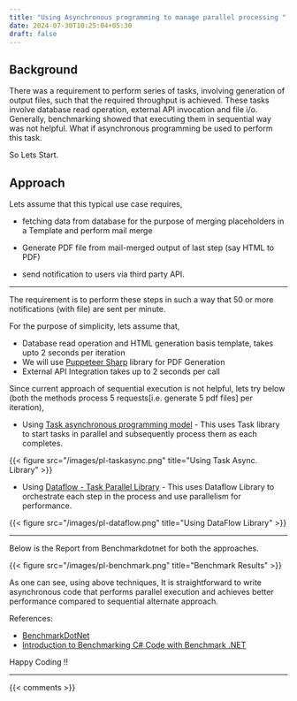 ```yaml
---
title: "Using Asynchronous programming to manage parallel processing "
date: 2024-07-30T10:25:04+05:30
draft: false
---
```


## Background

There was a requirement to perform series of tasks, involving generation of output files, such that the required throughput is achieved. These tasks involve database read operation, external API invocation and file i/o. Generally, benchmarking showed that executing them in sequential way was not helpful.  What if asynchronous programming be used to perform this task. 

So Lets Start.

## Approach

Lets assume that this typical use case requires,

- fetching data from database for the purpose of merging placeholders in a Template and perform mail merge 

- Generate PDF file from mail-merged output of last step (say HTML to PDF)

- send notification to users via third party API. 

--- 

The requirement is to perform these steps in such a way that 50 or more notifications (with file) are sent per minute. 

For the purpose of simplicity, lets assume that,

- Database read operation and HTML generation basis template, takes upto 2 seconds per iteration 
- We will use [Puppeteer Sharp](https://www.puppeteersharp.com/) library for PDF Generation 
- External API Integration takes up to 2 seconds per call

Since current approach of sequential execution is not helpful, lets try below (both the methods process 5 requests[i.e. generate 5 pdf files] per iteration), 

- Using  [Task asynchronous programming model](https://learn.microsoft.com/en-us/dotnet/csharp/asynchronous-programming/task-asynchronous-programming-model)  - This uses Task library to start tasks in parallel and subsequently process them as each completes.   
        
{{< figure src="/images/pl-taskasync.png" title="Using Task Async. Library" >}}


- Using [Dataflow - Task Parallel Library](https://learn.microsoft.com/en-us/dotnet/standard/parallel-programming/dataflow-task-parallel-library)  - This uses Dataflow Library to orchestrate each step in the process and use parallelism for performance. 


{{< figure src="/images/pl-dataflow.png" title="Using DataFlow Library" >}}


--- 

Below is the  Report from Benchmarkdotnet for both the approaches.

{{< figure src="/images/pl-benchmark.png" title="Benchmark Results" >}}


As one can see, using above techniques, It is straightforward to  write asynchronous code that performs parallel execution and achieves better performance compared to sequential alternate approach.

References: 
- [BenchmarkDotNet](https://benchmarkdotnet.org)
- [Introduction to Benchmarking C# Code with Benchmark .NET](https://www.stevejgordon.co.uk/introduction-to-benchmarking-csharp-code-with-benchmark-dot-net)

Happy Coding !!

---

{{< comments >}}